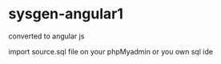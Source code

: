 # sysgen-angular1
converted to angular js

import source.sql file on your phpMyadmin or you own sql ide
